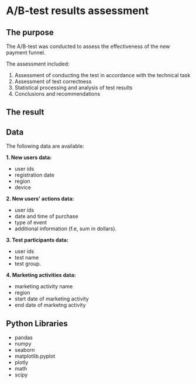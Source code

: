 # A/B-test results assessment

## The purpose

The A/B-test was conducted to assess the effectiveness of the new payment funnel. 

The assessment included:

1. Assessment of conducting the test in accordance with the technical task
2. Assessment of test correctness 
3. Statistical processing and analysis of test results
4. Conclusions and recommendations

## The result



## Data

The following data are available:

**1. New users data:**

- user ids
- registration date
- region
- device

**2. New users' actions data:**

- user ids
- date and time of purchase
- type of event
- additional information (f.e, sum in dollars).

**3. Test participants data:**

- user ids
- test name
- test group.

**4. Marketing activities data:**

- marketing activity name
- region
- start date of marketing activity
- end date of marketng activity

## Python Libraries

- pandas
- numpy
- seaborn
- matplotlib.pyplot
- plotly
- math
- scipy
